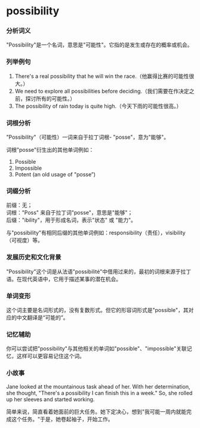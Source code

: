 # possibility

### 分析词义

  

"Possibility"是一个名词，意思是"可能性"。它指的是发生或存在的概率或机会。

  

### 列举例句

  

1.  There's a real possibility that he will win the race.（他赢得比赛的可能性很大。）
2.  We need to explore all possibilities before deciding.（我们需要在作决定之前，探讨所有的可能性。）
3.  The possibility of rain today is quite high.（今天下雨的可能性很高。）

  

### 词根分析

  

"Possibility"（可能性）一词来自于拉丁词根- "posse"，意为"能够"。

  

词根"posse"衍生出的其他单词例如：

  

1.  Possible
2.  Impossible
3.  Potent (an old usage of "posse”)

  

### 词缀分析

  

前缀：无；  
词根："Poss" 来自于拉丁词"posse"，意思是"能够"；  
后缀："ibility"，用于形成名词，表示"状态" 或 "能力"。

  

与"possibility"有相同后缀的其他单词例如：responsibility（责任），visibility（可视度）等。

  

### 发展历史和文化背景

  

"Possibility"这个词是从法语"possibilité"中借用过来的，最初的词根来源于拉丁语。在现代英语中，它用于描述某事的潜在机会。

  

### 单词变形

  

这个词主要是名词形式的，没有复数形式。但它的形容词形式是"possible"，其对应的中文翻译是“可能的”。

  

### 记忆辅助

  

你可以尝试把"possibility"与其他相关的单词如"possible"、"impossible"关联记忆，这样可以更容易记住这个词。

  

### 小故事

  

Jane looked at the mountainous task ahead of her. With her determination, she thought, "There's a possibility I can finish this in a week." So, she rolled up her sleeves and started working.

  

简单来说，简直看着她面前的巨大任务。她下定决心，想到"我可能一周内就能完成这个任务。"于是，她卷起袖子，开始工作。
